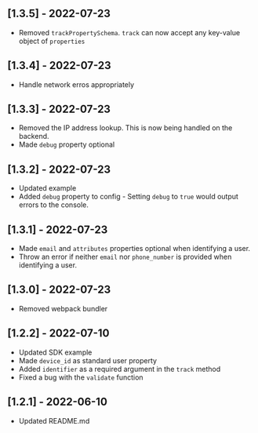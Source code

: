 ## [1.3.5] - 2022-07-23

- Removed `trackPropertySchema`. `track` can now accept any key-value object of `properties`

## [1.3.4] - 2022-07-23

- Handle network erros appropriately

## [1.3.3] - 2022-07-23

- Removed the IP address lookup. This is now being handled on the backend.
- Made `debug` property optional

## [1.3.2] - 2022-07-23

- Updated example
- Added `debug` property to config - Setting `debug` to `true` would output errors to the console.

## [1.3.1] - 2022-07-23

- Made `email` and `attributes` properties optional when identifying a user.
- Throw an error if neither `email` nor `phone_number` is provided when identifying a user.

## [1.3.0] - 2022-07-23

- Removed webpack bundler

## [1.2.2] - 2022-07-10

- Updated SDK example
- Made `device_id` as standard user property
- Added `identifier` as a required argument in the `track` method
- Fixed a bug with the `validate` function

## [1.2.1] - 2022-06-10

- Updated README.md
